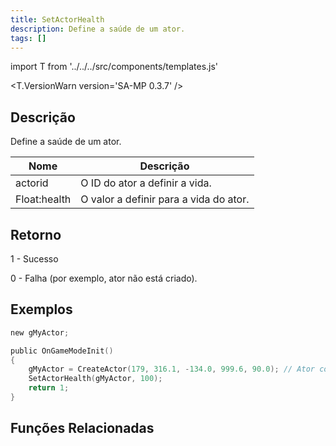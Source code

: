 ```yaml
---
title: SetActorHealth
description: Define a saúde de um ator.
tags: []
---
```


import T from '../../../src/components/templates.js'

<T.VersionWarn version='SA-MP 0.3.7' />

## Descrição

Define a saúde de um ator.

| Nome         | Descrição                                 |
| ------------ | ----------------------------------------- |
| actorid      | O ID do ator a definir a vida.            |
| Float:health | O valor a definir para a vida do ator.    |

## Retorno

1 - Sucesso

0 - Falha (por exemplo, ator não está criado).

## Exemplos

```c
new gMyActor;

public OnGameModeInit()
{
    gMyActor = CreateActor(179, 316.1, -134.0, 999.6, 90.0); // Ator como vendedor na Ammunation
    SetActorHealth(gMyActor, 100);
    return 1;
}
```

## Funções Relacionadas